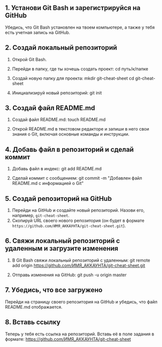 ## 1. Установи Git Bash и зарегистрируйся на GitHub

Убедись, что Git Bash установлен на твоем компьютере, а также у тебя есть учетная запись на GitHub.

## 2. Создай локальный репозиторий

1. Открой Git Bash.

2. Перейди в папку, где ты хочешь создать проект:
      cd путь/к/папке

3. Создай новую папку для проекта:
      mkdir git-cheat-sheet
      cd git-cheat-sheet

4. Инициализируй новый репозиторий:
      git init

## 3. Создай файл README.md

1. Создай файл README.md:
      touch README.md

2. Открой README.md в текстовом редакторе и запиши в него свои знания о Git, включая основные команды и инструкции.

## 4. Добавь файл в репозиторий и сделай коммит

1. Добавь файл в индекс:
      git add README.md

2. Сделай коммит с сообщением:
      git commit -m "Добавлен файл README.md с информацией о Git"

## 5. Создай репозиторий на GitHub

1. Перейди на GitHub и создайте новый репозиторий. Назови его, например, `git-cheat-sheet`.
2. Скопируй URL своего нового репозитория (он будет в формате `https://github.com/ИМЯ_АККАУНТА/git-cheat-sheet.git`).

## 6. Свяжи локальный репозиторий с удаленным и загрузите изменения

1. В Git Bash свяжи локальный репозиторий с удаленным:
      git remote add origin https://github.com/ИМЯ_АККАУНТА/git-cheat-sheet.git

2. Отправь изменения на GitHub:
      git push -u origin master

## 7. Убедись, что все загружено

Перейди на страницу своего репозитория на GitHub и убедись, что файл README.md отображается.

## 8. Вставь ссылку

Теперь у тебя есть ссылка на репозиторий. Вставь её в поле задания в формате:
    https://github.com/ИМЯ_АККАУНТА/git-cheat-sheet
